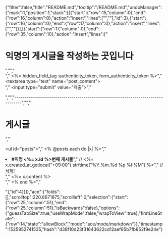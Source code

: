 {"filter":false,"title":"README.md","tooltip":"/README.md","undoManager":{"mark":1,"position":1,"stack":[[{"start":{"row":15,"column":0},"end":{"row":16,"column":0},"action":"insert","lines":["",""],"id":3},{"start":{"row":16,"column":0},"end":{"row":17,"column":0},"action":"insert","lines":["",""]}],[{"start":{"row":17,"column":0},"end":{"row":35,"column":10},"action":"insert","lines":["<h1>익명의 게시글을 작성하는 곳입니다</h1>","","<form action='/create' method='post'>","    <%= hidden_field_tag :authenticity_token, form_authenticity_token %>","    <textarea type=\"text\" name=\"post_content\"></textarea> <br>","    <input type=\"submit\" value=\"제출\">","</form>","","---------------------------------------------------------------------------------","","<h1>게시글</h1>","<p> <ul id=\"posts\">","    <% @posts.each do |x| %>","    <li><strong>#익명 <%= x.id %>번째 게시물</strong>","    // <%= x.created_at.getlocal(\"+09:00\").strftime(\"%Y.%m.%d %p %I:%M\") %>","    // <a href = '/destroy/<%=x.id%>'>삭제!</a> <br>","    <%= x.content %> <br> </li>","    <% end %>","</ul> </p>"],"id":4}]]},"ace":{"folds":[],"scrolltop":220.8671875,"scrollleft":0,"selection":{"start":{"row":25,"column":51},"end":{"row":25,"column":51},"isBackwards":false},"options":{"guessTabSize":true,"useWrapMode":false,"wrapToView":true},"firstLineState":{"row":14,"state":"allowBlock","mode":"ace/mode/markdown"}},"timestamp":1525952741535,"hash":"d38f10d23f31643622cd12aef85b7fb852f9e24e"}